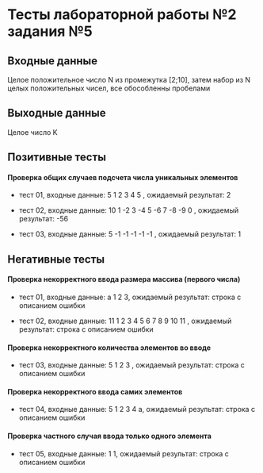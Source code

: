 # Тесты лабораторной работы №2 задания №5

## Входные данные 

Целое положительное число N из промежутка [2;10], затем набор из N целых положительных чисел, все обособленны пробелами

## Выходные данные 

Целое число K

## Позитивные тесты

#### Проверка общих случаев подсчета числа уникальных элементов

- тест 01, входные данные: 5 1 2 3 4 5 , ожидаемый результат: 2

- тест 02, входные данные: 10 1 -2 3 -4 5 -6 7 -8 -9 0 , ожидаемый результат: -56

- тест 03, входные данные: 5 -1 -1 -1 -1 -1 , ожидаемый результат: 1

## Негативные тесты 

#### Проверка некорректного ввода размера массива (первого числа)

- тест 01, входные данные: a 1 2 3, ожидаемый результат: строка с описанием ошибки

- тест 02, входные данные: 11 1 2 3 4 5 6 7 8 9 10 11 , ожидаемый результат: строка с описанием ошибки

#### Проверка некорректного количества элементов во вводе

- тест 03, входные данные: 5 1 2 3 , ожидаемый результат: строка с описанием ошибки

#### Проверка некорректного ввода самих элементов

- тест 04, входные данные: 5 1 2 3 4 a, ожидаемый результат: строка с описанием ошибки

#### Проверка частного случая ввода только одного элемента

- тест 05, входные данные: 1 1, ожидаемый результат: строка с описанием ошибки
